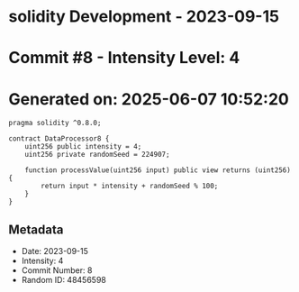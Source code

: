 ﻿# solidity Development - 2023-09-15
# Commit #8 - Intensity Level: 4
# Generated on: 2025-06-07 10:52:20
```solidity
pragma solidity ^0.8.0;

contract DataProcessor8 {
    uint256 public intensity = 4;
    uint256 private randomSeed = 224907;

    function processValue(uint256 input) public view returns (uint256) {
        return input * intensity + randomSeed % 100;
    }
}
```
## Metadata
- Date: 2023-09-15
- Intensity: 4
- Commit Number: 8
- Random ID: 48456598
